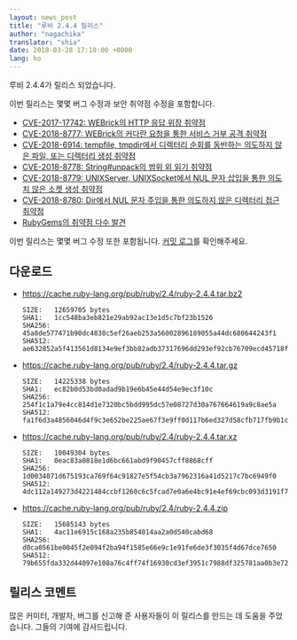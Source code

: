 ```yaml
---
layout: news_post
title: "루비 2.4.4 릴리스"
author: "nagachika"
translator: "shia"
date: 2018-03-28 17:10:00 +0000
lang: ko
---
```


루비 2.4.4가 릴리스 되었습니다.

이번 릴리스는 몇몇 버그 수정과 보안 취약점 수정을 포함합니다.

* [CVE-2017-17742: WEBrick의 HTTP 응답 위장 취약점](/ko/news/2018/03/28/http-response-splitting-in-webrick-cve-2017-17742/)
* [CVE-2018-8777: WEBrick의 커다란 요청을 통한 서비스 거부 공격 취약점](/ko/news/2018/03/28/large-request-dos-in-webrick-cve-2018-8777/)
* [CVE-2018-6914: tempfile, tmpdir에서 디렉터리 순회를 동반하는 의도하지 않은 파일, 또는 디렉터리 생성 취약점](/ko/news/2018/03/28/unintentional-file-and-directory-creation-with-directory-traversal-cve-2018-6914/)
* [CVE-2018-8778: String#unpack의 범위 외 읽기 취약점](/ko/news/2018/03/28/buffer-under-read-unpack-cve-2018-8778/)
* [CVE-2018-8779: UNIXServer, UNIXSocket에서 NUL 문자 삽입을 통한 의도치 않은 소켓 생성 취약점](/ko/news/2018/03/28/poisoned-nul-byte-unixsocket-cve-2018-8779/)
* [CVE-2018-8780: Dir에서 NUL 문자 주입을 통한 의도하지 않은 디렉터리 접근 취약점](/ko/news/2018/03/28/poisoned-nul-byte-dir-cve-2018-8780/)
* [RubyGems의 취약점 다수 발견](/ko/news/2018/02/17/multiple-vulnerabilities-in-rubygems/)

이번 릴리스는 몇몇 버그 수정 또한 포함됩니다.
[커밋 로그](https://github.com/ruby/ruby/compare/v2_4_3...v2_4_4)를 확인해주세요.

## 다운로드

* <https://cache.ruby-lang.org/pub/ruby/2.4/ruby-2.4.4.tar.bz2>

      SIZE:   12659705 bytes
      SHA1:   1cc548ba3eb821e29ab92ac13e1d5c7bf23b1526
      SHA256: 45a8de577471b90dc4838c5ef26aeb253a56002896189055a44dc680644243f1
      SHA512: ae632852a5f413561d8134e9ef3bb82adb37317696dd293ef92cb76709ecd45718f14116ecce35b12f1c2dd53ccae8dabc7a924a270072b697512d11f4922347

* <https://cache.ruby-lang.org/pub/ruby/2.4/ruby-2.4.4.tar.gz>

      SIZE:   14225338 bytes
      SHA1:   ec82b0d53bd0adad9b19e6b45e44d54e9ec3f10c
      SHA256: 254f1c1a79e4cc814d1e7320bc5bdd995dc57e08727d30a767664619a9c8ae5a
      SHA512: fa1f6d3a4856046d4f9c3e652be225ae67f3e9ff0d117b6ed327d58cfb717fb9b1ce81d06a3302e486e7da0b5f67b16341666ceb02a554a428d221d008263ed8

* <https://cache.ruby-lang.org/pub/ruby/2.4/ruby-2.4.4.tar.xz>

      SIZE:   10049304 bytes
      SHA1:   0eac83a0818e1d6bc661abd9f90457cff8868cff
      SHA256: 1d0034071d675193ca769f64c91827e5f54cb3a7962316a41d5217c7bc6949f0
      SHA512: 4dc112a149273d4221484ccbf1260c6c5fcad7e0a6e4bc91e4ef69cbc093d3191f7abd71420f80d680f8ea5d111e6803ba2af32166aa501913639e6d5696fde0

* <https://cache.ruby-lang.org/pub/ruby/2.4/ruby-2.4.4.zip>

      SIZE:   15685143 bytes
      SHA1:   4ac11e6915c168a235b854014aa2a0d540cabd68
      SHA256: d0ca0561be0045f2e094f2ba94f1585e66e9c1e91fe6de3f3035f4d67dce7650
      SHA512: 79b655fda332d44097e108a76c4ff74f16930cd3ef3951c7988df325781aa0b3e724697107d964735f31a2457a835f08fa72c4eadd5ef7d3ccc1e6c9185f37e3

## 릴리스 코멘트

많은 커미터, 개발자, 버그를 신고해 준 사용자들이 이 릴리스를 만드는 데 도움을
주었습니다.
그들의 기여에 감사드립니다.
